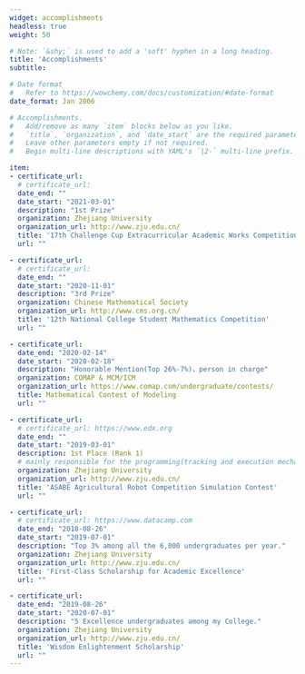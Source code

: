 ```yaml
---
widget: accomplishments
headless: true
weight: 50

# Note: `&shy;` is used to add a 'soft' hyphen in a long heading.
title: 'Accomplishments'
subtitle:

# Date format
#   Refer to https://wowchemy.com/docs/customization/#date-format
date_format: Jan 2006

# Accomplishments.
#   Add/remove as many `item` blocks below as you like.
#   `title`, `organization`, and `date_start` are the required parameters.
#   Leave other parameters empty if not required.
#   Begin multi-line descriptions with YAML's `|2-` multi-line prefix.

item:
- certificate_url: 
  # certificate_url: 
  date_end: ""
  date_start: "2021-03-01"
  description: "1st Prize"
  organization: Zhejiang University
  organization_url: http://www.zju.edu.cn/
  title: '17th Challenge Cup Extracurricular Academic Works Competition'
  url: ""

- certificate_url: 
  # certificate_url: 
  date_end: ""
  date_start: "2020-11-01"
  description: "3rd Prize"
  organization: Chinese Mathematical Society
  organization_url: http://www.cms.org.cn/
  title: '12th National College Student Mathematics Competition'
  url: ""

- certificate_url: 
  date_end: "2020-02-14"
  date_start: "2020-02-18"
  description: "Honorable Mention(Top 26%-7%)，person in charge"
  organization: COMAP & MCM/ICM
  organization_url: https://www.comap.com/undergraduate/contests/
  title: Mathematical Contest of Modeling
  url: ""

- certificate_url:
  # certificate_url: https://www.edx.org
  date_end: ""
  date_start: "2019-03-01"
  description: 1st Place (Rank 1)
  # mainly responsible for the programming(tracking and execution mechanism) and mechanism design
  organization: Zhejiang University
  organization_url: http://www.zju.edu.cn/
  title: 'ASABE Agricultural Robot Competition Simulation Contest'
  url: ""

- certificate_url: 
  # certificate_url: https://www.datacamp.com
  date_end: "2018-08-26"
  date_start: "2019-07-01"
  description: "Top 3% among all the 6,000 undergraduates per year."
  organization: Zhejiang University
  organization_url: http://www.zju.edu.cn/
  title: 'First-Class Scholarship for Academic Excellence'
  url: ""

- certificate_url: 
  date_end: "2019-08-26"
  date_start: "2020-07-01"
  description: "5 Excellence undergraduates among my College."
  organization: Zhejiang University
  organization_url: http://www.zju.edu.cn/
  title: 'Wisdom Enlightenment Scholarship'
  url: ""
---
```







